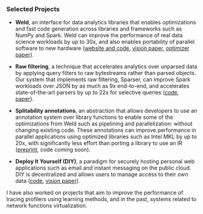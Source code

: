 ### Selected Projects

* **Weld**, an interface for data analytics libraries that enables
optimizations and fast code generation across libraries and frameworks such
as NumPy and Spark. Weld can improve the performance of real data science
workloads by up to 30x, and also enables portability of parallel software to
new hardware
([website and code](https://www.weld.rs), [vision paper](static/papers/cidr-weld.pdf), [optimizer paper](https://www.vldb.org/pvldb/vol11/p1002-palkar.pdf)).

* **Raw filtering**, a technique that accelerates analytics over unparsed data by applying query filters to
raw bytestreams rather than parsed objects. Our system that implements raw filtering, Sparser, can improve Spark workloads over JSON
by as much as 9x end-to-end, and accelerates state-of-the-art parsers by up to 22x for selective queries
([code](http://github.com/stanford-futuredata/sparser), [paper](https://www.vldb.org/pvldb/vol11/p1576-palkar.pdf)).

* **Splitability annotations**, an abstraction that allows developers to use an annotation system over library functions to enable
some of the optimizations from Weld such as pipelining and parallelization: without changing existing code. These annotations can improve performance in parallel applications
using optimized libraries such as Intel MKL by up to 20x, with significantly less effort than porting a library to use an IR
([preprint](https://arxiv.org/pdf/1810.12297.pdf), code coming soon).

* **Deploy It Yourself (DIY)**, a paradigm for securely hosting personal web applications such as email and instant messaging on the public cloud. DIY is decentralized and allows users to
manage access to their own data ([code](https://github.com/diy-project), [vision paper](static/papers/diy.pdf)).

I have also worked on projects that aim to improve the performance of tracing profilers using learning methods, and in the past, systems related to network functions virtualization.
